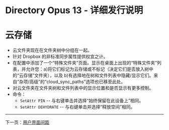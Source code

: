 # Directory Opus 13 - 详细发行说明

# 云存储

- 云文件夹现在在文件夹树中分组在一起。
- 针对 Dropbox 的非标准同步属性提供权宜之计。
- 在配置中添加了一个“特殊文件夹”页面。显示在桌面上出现的“特殊文件夹”列表，并允许您：a)将它们标记为云存储或不标记（决定它们是否放入树中的“云存储”文件夹），以及 b)有选择地在树和文件列表中隐藏/显示它们。来自“杂项/高级”的“cloud_sync_paths”选项也已移至此处。
- 对云文件夹在文件夹树和文件列表中的显示位置和是否显示有更多控制。
- 命令：
  - `SetAttr PIN` -- 与右键单击并选择“始终保留在此设备上”相同。
  - `SetAttr DEHYDRATE` -- 与右键单击并选择“释放空间”相同。

------------------------------------------------------------------------

下一页：[用户界面间距](/Manual/release_history/opus13_detailed/ui_spacing.zh.md)
